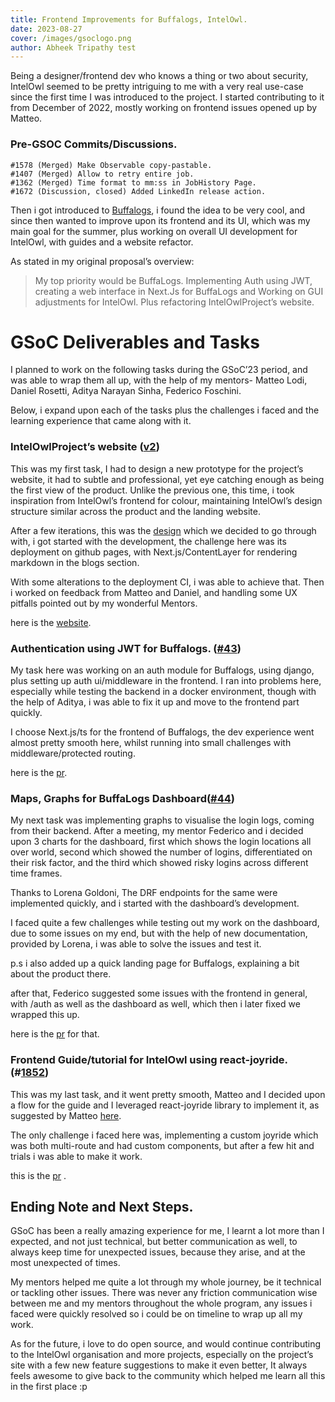```yaml
---
title: Frontend Improvements for Buffalogs, IntelOwl.
date: 2023-08-27
cover: /images/gsoclogo.png
author: Abheek Tripathy test
---
```


Being a designer/frontend dev who knows a thing or two about security, IntelOwl seemed to be pretty intriguing to me with a very real use-case since the first time I was introduced to the project. I started contributing to it from December of 2022, mostly working on frontend issues opened up by Matteo.

### Pre-GSOC Commits/Discussions.

```(js)
#1578 (Merged) Make Observable copy-pastable.
#1407 (Merged) Allow to retry entire job.
#1362 (Merged) Time format to mm:ss in JobHistory Page.
#1672 (Discussion, closed) Added LinkedIn release action.
```

Then i got introduced to [Buffalogs](https://github.com/certego/BuffaLogs), i found the idea to be very cool, and since then wanted to improve upon its frontend and its UI, which was my main goal for the summer, plus working on overall UI development for IntelOwl, with guides and a website refactor.

As stated in my original proposal’s overview:

> My top priority would be BuffaLogs. Implementing Auth using JWT, creating a web interface in Next.Js for BuffaLogs and Working on GUI adjustments for IntelOwl. Plus refactoring IntelOwlProject’s website.
> 

# GSoC Deliverables and Tasks

I planned to work on the following tasks during the GSoC’23 period, and was able to wrap them all up, with the help of my mentors- Matteo Lodi, Daniel Rosetti, Aditya Narayan Sinha, Federico Foschini.

Below, i expand upon each of the tasks plus the challenges i faced and the learning experience that came along with it.

### IntelOwlProject’s website ([v2](https://github.com/intelowlproject/intelowlproject.github.io))

This was my first task, I had to design a new prototype for the project’s website, it had to subtle and professional, yet eye catching enough as being the first view of the product. Unlike the previous one, this time, i took inspiration from IntelOwl’s frontend for colour, maintaining IntelOwl’s design structure similar across the product and the landing website.

After a few iterations, this was the [design](https://www.figma.com/file/1WoQUNP99W1Ou3xMelv9AT/IntelOwl-website?type=design&node-id=235%3A1806&mode=dev) which we decided to go through with, i got started with the development, the challenge here was its deployment on github pages, with Next.js/ContentLayer for rendering markdown in the blogs section.

With some alterations to the deployment CI, i was able to achieve that. Then i worked on feedback from Matteo and Daniel, and handling some UX pitfalls pointed out by my wonderful Mentors.

here is the [website](https://intelowlproject.github.io/).


### Authentication using JWT for Buffalogs. ([#43](https://github.com/certego/BuffaLogs/pull/43))

My task here was working on an auth module for Buffalogs, using django, plus setting up auth ui/middleware in the frontend. I ran into problems here, especially while testing the backend in a docker environment, though with the help of Aditya, i was able to fix it up and move to the frontend part quickly.

I choose Next.js/ts for the frontend of Buffalogs, the dev experience went almost pretty smooth here, whilst running into small challenges with middleware/protected routing.

here is the [pr](https://github.com/certego/BuffaLogs/pull/43).

### Maps, Graphs for BuffaLogs Dashboard([#44](https://github.com/certego/BuffaLogs/pull/44))

My next task was implementing graphs to visualise the login logs, coming from their backend. After a meeting, my mentor Federico and i decided upon 3 charts for the dashboard, first which shows the login locations all over world, second which showed the number of logins, differentiated on their risk factor, and the third which showed risky logins across different time frames.

Thanks to Lorena Goldoni, The DRF endpoints for the same were implemented quickly, and i started with the dashboard’s development.

I faced quite a few challenges while testing out my work on the dashboard, due to some issues on my end, but with the help of new documentation, provided by Lorena, i was able to solve the issues and test it.

p.s i also added up a quick landing page for Buffalogs, explaining a bit about the product there.

after that, Federico suggested some issues with the frontend in general, with /auth as well as the dashboard as well, which then i later fixed we wrapped this up.

here is the [pr](https://github.com/certego/BuffaLogs/pull/44) for that.

### Frontend Guide/tutorial for IntelOwl using react-joyride.(#[1852](https://github.com/intelowlproject/IntelOwl/pull/1852))

This was my last task, and it went pretty smooth, Matteo and I decided upon a flow for the guide and I leveraged react-joyride library to implement it, as suggested by Matteo [here](https://github.com/intelowlproject/IntelOwl/issues/1589).

The only challenge i faced here was, implementing a custom joyride which was both multi-route and had custom components, but after a few hit and trials i was able to make it work.

this is the [pr](https://github.com/intelowlproject/IntelOwl/pull/1852) .

## Ending Note and Next Steps.

GSoC has been a really amazing experience for me, I learnt a lot more than I expected, and not just technical, but better communication as well, to always keep time for unexpected issues, because they arise, and at the most unexpected of times.

My mentors helped me quite a lot through my whole journey, be it technical or tackling other issues. There was never any friction communication wise between me and my mentors throughout the whole program, any issues i faced were quickly resolved so i could be on timeline to wrap up all my work.

As for the future, i love to do open source, and would continue contributing to the IntelOwl organisation and more projects, especially on the project’s site with a few new feature suggestions to make it even better, It always feels awesome to give back to the community which helped me learn all this in the first place :p
